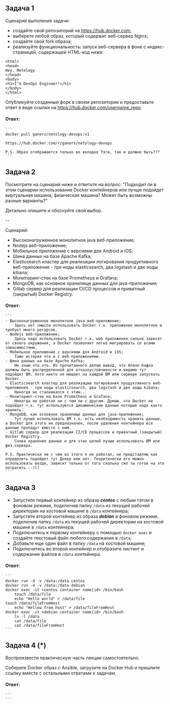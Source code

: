 ## Задача 1

Сценарий выполения задачи:

- создайте свой репозиторий на https://hub.docker.com;
- выберете любой образ, который содержит веб-сервер Nginx;
- создайте свой fork образа;
- реализуйте функциональность:
запуск веб-сервера в фоне с индекс-страницей, содержащей HTML-код ниже:
```
<html>
<head>
Hey, Netology
</head>
<body>
<h1>I’m DevOps Engineer!</h1>
</body>
</html>
```
Опубликуйте созданный форк в своем репозитории и предоставьте ответ в виде ссылки на https://hub.docker.com/username_repo.

#### Ответ:
    ```
    docker pull ganers/netology-devops:v1
    
    https://hub.docker.com/r/ganers/netology-devops

    P.S. Образ отображается только во вкладке Тэги, так и должно быть???
    ```

## Задача 2

Посмотрите на сценарий ниже и ответьте на вопрос:
"Подходит ли в этом сценарии использование Docker контейнеров или лучше подойдет виртуальная машина, физическая машина? Может быть возможны разные варианты?"

Детально опишите и обоснуйте свой выбор.

--

Сценарий:

- Высоконагруженное монолитное java веб-приложение;
- Nodejs веб-приложение;
- Мобильное приложение c версиями для Android и iOS;
- Шина данных на базе Apache Kafka;
- Elasticsearch кластер для реализации логирования продуктивного веб-приложения - три ноды elasticsearch, два logstash и две ноды kibana;
- Мониторинг-стек на базе Prometheus и Grafana;
- MongoDB, как основное хранилище данных для java-приложения;
- Gitlab сервер для реализации CI/CD процессов и приватный (закрытый) Docker Registry.

#### Ответ:
    ```
    - Высоконагруженное монолитное java веб-приложение;
        Здесь нет смысла использовать Docker т.к. приложение монолитное и требует много ресурсов.
    - Nodejs веб-приложение;
        Здесь надо использовать Docker т.к. web приложения сильно зависят от своего окружения, а Docker позволяет легко мигрировать со всеми зависимостями.
    - Мобильное приложение c версиями для Android и iOS;
        Таже история что и с веб-приложениями.
    - Шина данных на базе Apache Kafka;
        Не знаю что это. Из прочитанного делаю вывод, что Апаче Кафка должны быть распределенной для отказоустойчивости и видимо тут подойдет ВМ. Хотя никто не мешает на каждой ВМ или сервере запускать Docker.
    - Elasticsearch кластер для реализации логирования продуктивного веб-приложения - три ноды elasticsearch, два logstash и две ноды kibana;
        Никогда не сталкивался с этим...
    - Мониторинг-стек на базе Prometheus и Grafana;
        Никогда не работал ни с тем ни с другим. Думаю, что Docker не подойдет т.к. тут используются динамические данные которые надо както хранить.
    - MongoDB, как основное хранилище данных для java-приложения;
        Тут лучше использовать ВМ т.к. есть необходимость хранить данные, а Docker для этого не предназначен, после удаления контейнера все данные пропадут вместе с ним. 
    - Gitlab сервер для реализации CI/CD процессов и приватный (закрытый) Docker Registry.
        Снова хранение данных и для этих целей лучше использовать ВМ или физ.сервера.

    P.S. Практически ни с чем из этого я не работал, не представляю как определить подойдет тут Докер или нет. Теоритически его можно использовать везде, зависит только от того сколько сил ты готов на это потратить :-)))
    ```

## Задача 3

- Запустите первый контейнер из образа ***centos*** c любым тэгом в фоновом режиме, подключив папку ```/data``` из текущей рабочей директории на хостовой машине в ```/data``` контейнера;
- Запустите второй контейнер из образа ***debian*** в фоновом режиме, подключив папку ```/data``` из текущей рабочей директории на хостовой машине в ```/data``` контейнера;
- Подключитесь к первому контейнеру с помощью ```docker exec``` и создайте текстовый файл любого содержания в ```/data```;
- Добавьте еще один файл в папку ```/data``` на хостовой машине;
- Подключитесь во второй контейнер и отобразите листинг и содержание файлов в ```/data``` контейнера.

#### Ответ:
    ```
    docker run -d -v /data:/data centos
    docker run -d -v /data:/data debian
    docker exec -it <centos container name|id> /bin/bash
        touch /data/file
        echo "Hello world" > /data/file
    touch /data/fileFromHost
        echo "Hellow from host" > /data/fileFromHost
    docker exec -it <debian container name|id> /bin/bash
        ls -l /data
        cat /data/file
        cat /data/fileFromHost
    ```

## Задача 4 (*)

Воспроизвести практическую часть лекции самостоятельно.

Соберите Docker образ с Ansible, загрузите на Docker Hub и пришлите ссылку вместе с остальными ответами к задачам.

#### Ответ:
    ```
    ```
